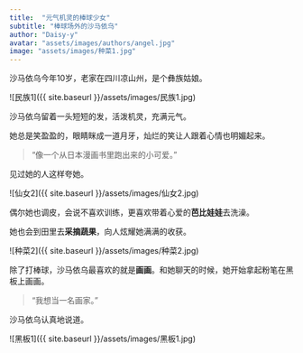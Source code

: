 ```yaml
---
title:  "元气机灵的棒球少女"
subtitle: "棒球场外的沙马依乌"
author: "Daisy-y"
avatar: "assets/images/authors/angel.jpg"
image: "assets/images/种菜1.jpg"
---
```


沙马依乌今年10岁，老家在四川凉山州，是个彝族姑娘。

![民族1]({{ site.baseurl }}/assets/images/民族1.jpg)

沙马依乌留着一头短短的发，活泼机灵，充满元气。

她总是笑盈盈的，眼睛眯成一道月牙，灿烂的笑让人跟着心情也明媚起来。

> “像一个从日本漫画书里跑出来的小可爱。”

见过她的人这样夸她。

![仙女2]({{ site.baseurl }}/assets/images/仙女2.jpg)

偶尔她也调皮，会说不喜欢训练，更喜欢带着心爱的**芭比娃娃**去洗澡。

她也会到田里去**采摘蔬果**，向人炫耀她满满的收获。

![种菜2]({{ site.baseurl }}/assets/images/种菜2.jpg)

除了打棒球，沙马依乌最喜欢的就是**画画**。和她聊天的时候，她开始拿起粉笔在黑板上画画。

> “我想当一名画家。”

沙马依乌认真地说道。

![黑板1]({{ site.baseurl }}/assets/images/黑板1.jpg)
